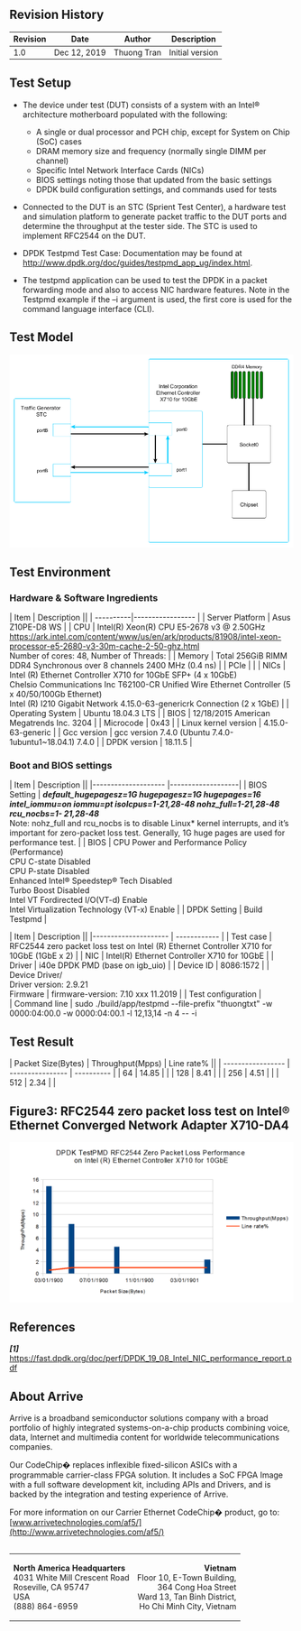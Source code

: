 

## Revision History 

| Revision | Date         | Author          | Description     |
| -------- | ----         | ----            | ----            |
|    1.0   | Dec 12, 2019 | Thuong Tran     | Initial version |


## Test Setup
* The device under test (DUT) consists of a system with an Intel® architecture motherboard populated with the following:
    * A single or dual processor and PCH chip, except for System on Chip (SoC) cases
    * DRAM memory size and frequency (normally single DIMM per channel)
    * Specific Intel Network Interface Cards (NICs)
    * BIOS settings noting those that updated from the basic settings
    * DPDK build configuration settings, and commands used for tests
* Connected to the DUT is an STC (Sprient Test Center), a hardware test and simulation platform to generate packet traffic to the DUT ports and determine the throughput at the tester side. The STC is used to implement RFC2544 on the DUT.

* DPDK Testpmd Test Case: Documentation may be found at
http://www.dpdk.org/doc/guides/testpmd_app_ug/index.html.
* The testpmd application can be used to test the DPDK in a packet forwarding mode and also to access
NIC hardware features. Note in the Testpmd example if the –i argument is used, the first core is used for
the command language interface (CLI).
## Test Model

!['Model Test'](images/model-test.png)

## Test Environment

### Hardware & Software Ingredients

|   Item    |   Description     ||
| ----------|-----------------  |
|   Server Platform     |   Asus Z10PE-D8 WS       |
|   CPU                 |   Intel(R) Xeon(R) CPU E5-2678 v3 @ 2.50GHz <br> https://ark.intel.com/content/www/us/en/ark/products/81908/intel-xeon-processor-e5-2680-v3-30m-cache-2-50-ghz.html <br> Number of cores: 48, Number of Threads:    |
|   Memory              |   Total  256GiB RIMM DDR4 Synchronous over 8 channels 2400 MHz  (0.4 ns)  |
|   PCIe                |   |
|   NICs                |   Intel (R) Ethernet Controller X710 for 10GbE SFP+ (4 x 10GbE) <br>
Chelsio Communications Inc T62100-CR Unified Wire Ethernet Controller (5 x 40/50/100Gb Ethernet) <br>
Intel (R) I210 Gigabit Network 4.15.0-63-genericrk Connection (2 x 1GbE) |
|   Operating System    |   Ubuntu 18.04.3 LTS  |
|   BIOS                |   12/18/2015 American Megatrends Inc. 3204    |
|   Microcode           |   0x43    |
|  Linux kernel version |   4.15.0-63-generic   |
|   Gcc version         |   gcc version 7.4.0 (Ubuntu 7.4.0-1ubuntu1~18.04.1) 7.4.0   |
|   DPDK version        |   18.11.5 |

### Boot and BIOS settings
|   Item                |   Description     ||
|--------------------   |-------------------|
|   BIOS Setting        |   ___default_hugepagesz=1G hugepagesz=1G hugepages=16 intel_iommu=on
iommu=pt isolcpus=1-21,28-48 nohz_full=1-21,28-48 rcu_nocbs=1-
21,28-48___ <br>
Note: nohz_full and rcu_nocbs is to disable Linux* kernel interrupts, and it’s important
for zero-packet loss test. Generally, 1G huge pages are used for performance test.   |
|   BIOS                |   CPU Power and Performance Policy (Performance) <br> CPU C-state Disabled <br>
CPU P-state Disabled <br>
Enhanced Intel® Speedstep® Tech Disabled <br> Turbo Boost Disabled<br>
Intel VT Fordirected I/O(VT-d) Enable<br>
Intel Virtualization Technology (VT-x) Enable   |
|  DPDK Setting         |   Build Testpmd   |

|   Item                |   Description     ||
|---------------------  |   ------------    |
|   Test case           |   RFC2544 zero packet loss test on Intel (R) Ethernet Controller X710 for 10GbE (1GbE x 2)     |
|   NIC                 |   Intel(R) Ethernet Controller X710 for 10GbE     |
|   Driver              |   i40e DPDK PMD (base on igb_uio)    |
|   Device ID           |     8086:1572      |
|   Device Driver/<br>      Driver version: 2.9.21 <br>
Firmware                |   firmware-version: 7.10  xxx 11.2019  |
|   Test configuration  |   
|   Command line        |   sudo ./build/app/testpmd --file-prefix "thuongtxt" -w 0000:04:00.0 -w 0000:04:00.1 -l 12,13,14 -n 4  -- -i

## Test Result

|   Packet Size(Bytes)  |   Throughput(Mpps)    |   Line rate%   ||
|   -----------------   |   ----------------    |   ----------   |
|   64                  |   14.85               |   |
|   128                 |   8.41                |   |
|   256                 |   4.51                |   |
|   512                 |   2.34                |   |


## Figure3: RFC2544 zero packet loss test on Intel® Ethernet Converged Network Adapter X710-DA4 
!["Chart"](images/chart.png)
## References
___[1]___ https://fast.dpdk.org/doc/perf/DPDK_19_08_Intel_NIC_performance_report.pdf

## About Arrive 

Arrive is a broadband semiconductor solutions company with a broad portfolio of
highly integrated systems-on-a-chip products combining voice, data, Internet and
multimedia content for worldwide telecommunications companies.

Our CodeChip� replaces inflexible fixed-silicon ASICs with a programmable
carrier-class FPGA solution.  It includes a SoC FPGA Image with a full software
development kit, including APIs and Drivers, and is backed by the integration
and testing experience of Arrive.

For more information on our Carrier Ethernet CodeChip� product, go to:
[www.arrivetechnologies.com/af5/](http://www.arrivetechnologies.com/af5/)

<table class="columns" style="font-size:1em;margin-bottom:10px;margin-top:30px"> <tr> <td>

<b>North America Headquarters</b><br>
4031 White Mill Crescent Road<br>
Roseville, CA 95747<br>
USA<br>
(888) 864-6959

</td> <td style="text-align:right"> 

<b>Vietnam</b><br>
Floor 10, E-Town Building,<br>
364 Cong Hoa Street<br>
Ward 13, Tan Binh District,<br>
Ho Chi Minh City, Vietnam

</td> </tr> </table>

<!-- End of document -->
